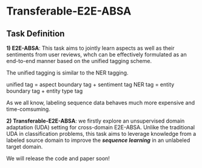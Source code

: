 # Transferable-E2E-ABSA

## Task Definition

**1) E2E-ABSA**: This task aims to jointly learn aspects as well as their sentiments from user reviews, whch can be effectively formulated as an end-to-end manner based on the unified tagging scheme.

The unified tagging is similar to the NER tagging.

unified tag = aspect boundary tag + sentiment tag
NER tag = entity boundary tag + entity type tag

As we all know, labeling sequence data behaves much more expensive and time-comsuming. 

**2) Transferable-E2E-ABSA**: we firstly explore an unsupervised domain adaptation (UDA) setting for cross-domain E2E-ABSA. Unlike the traditional UDA in classification problems, this task aims to leverage knowledge from a labeled source domain to improve the ***sequence learning*** in an unlabeled target domain.





We will release the code and paper soon!
